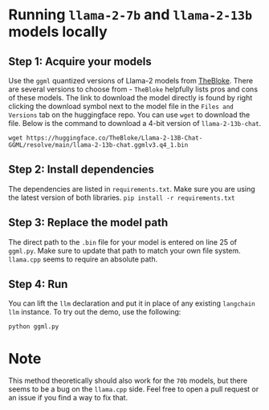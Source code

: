 # Running `llama-2-7b` and `llama-2-13b` models locally

## Step 1: Acquire your models
Use the `ggml` quantized versions of Llama-2 models from [TheBloke](https://huggingface.co/TheBloke). There are several versions to choose from - `TheBloke` helpfully lists pros and cons of these models. The link to download the model directly is found by right clicking the download symbol next to the model file in the `Files and Versions` tab on the huggingface repo. You can use `wget` to download the file. Below is the command to download a 4-bit version of `llama-2-13b-chat`.

```wget https://huggingface.co/TheBloke/Llama-2-13B-Chat-GGML/resolve/main/llama-2-13b-chat.ggmlv3.q4_1.bin```

## Step 2: Install dependencies
The dependencies are listed in `requirements.txt`. Make sure you are using the latest version of both libraries.
```pip install -r requirements.txt```

## Step 3: Replace the model path
The direct path to the `.bin` file for your model is entered on line 25 of `ggml.py`. Make sure to update that path to match your own file system. `llama.cpp` seems to require an absolute path.

## Step 4: Run
You can lift the `llm` declaration and put it in place of any existing `langchain` `llm` instance. To try out the demo, use the following:

```python ggml.py```


# Note
This method theoretically should also work for the `70b` models, but there seems to be a bug on the `llama.cpp` side. Feel free to open a pull request or an issue if you find a way to fix that.
